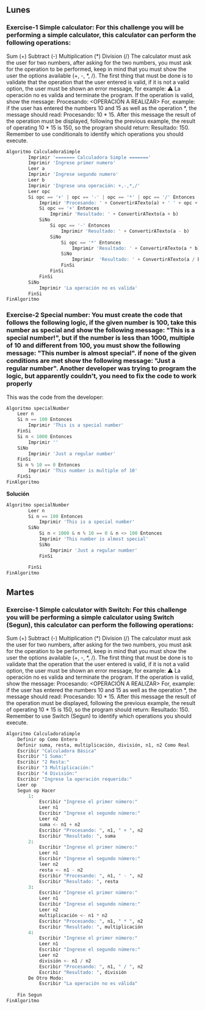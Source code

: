 ## Lunes

### Exercise-1 Simple calculator: For this challenge you will be performing a simple calculator, this calculator can perform the following operations:

Sum (+)
Subtract (-)
Multiplication (*)
Division (/)
The calculator must ask the user for two numbers, after asking for the two numbers, you must ask for the operation to be performed, keep in mind that you must show the user the options available (+, -, *, /). The first thing that must be done is to validate that the operation that the user entered is valid, if it is not a valid option, the user must be shown an error message, for example: ⚠️ La operación no es valida and terminate the program. If the operation is valid, show the message: Procesando: <OPERACIÓN A REALIZAR> For, example: if the user has entered the numbers 10 and 15 as well as the operation *, the message should read: Procesando: 10 * 15. After this message the result of the operation must be displayed, following the previous example, the result of operating 10 * 15 is 150, so the program should return: Resultado: 150. Remember to use conditionals to identify which operations you should execute.

```python
Algoritmo CalculadoraSimple
		Imprimir '======= Calculadora Simple ======='
		Imprimir 'Ingrese primer numero'
		Leer a
		Imprimir 'Ingrese segundo numero'
		Leer b
		Imprimir 'Ingrese una operación: +,-,*,/'
		Leer opc
		Si opc == '+' | opc == '-' | opc == '*' | opc == '/' Entonces
			Imprimir 'Procesando: ' + ConvertirATexto(a) + ' ' + opc + ' ' + ConvertirATexto(b)
			Si opc == '+' Entonces
				Imprimir 'Resultado: ' + ConvertirATexto(a + b)
			SiNo
				Si opc == '-' Entonces
					Imprimir 'Resultado: ' + ConvertirATexto(a - b)
				SiNo
					Si opc == '*' Entonces
						Imprimir 'Resultado: ' + ConvertirATexto(a * b)
					SiNo
						Imprimir  'Resultado: ' + ConvertirATexto(a / b)
					FinSi
				FinSi
			FinSi
		SiNo
			Imprimir 'La operación no es valida'
		FinSi
FinAlgoritmo
```



### Exercise-2 Special number: You must create the code that follows the following logic, if the given number is 100, take this number as special and show the following message: "This is a special number!", but if the number is less than 1000, multiple of 10 and different from 100, you must show the following message: "This number is almost special". if none of the given conditions are met show the following message: "Just a regular number". Another developer was trying to program the logic, but apparently couldn't, you need to fix the code to work properly

This was the code from the developer:
```python
Algoritmo specialNumber
	Leer n
	Si n == 100 Entonces
		Imprimir 'This is a special number'
	FinSi
	Si n < 1000 Entonces
		Imprimir ''
	SiNo
		Imprimir 'Just a regular number'
	FinSi
	Si n % 10 == 0 Entonces
		Imprimir 'This number is multiple of 10'
	FinSi
FinAlgoritmo
```
**Solución**

```python
Algoritmo specialNumber
		Leer n
		Si n == 100 Entonces
			Imprimir 'This is a special number'
		SiNo
			Si n < 1000 & n % 10 == 0 & n <> 100 Entonces
			Imprimir 'This number is almost special'
			SiNo
				Imprimir 'Just a regular number'
			FinSi
			
		FinSi
FinAlgoritmo
```



## Martes

### Exercise-1 Simple calculator with Switch: For this challenge you will be performing a simple calculator using Switch (Segun), this calculator can perform the following operations:

Sum (+)
Subtract (-)
Multiplication (*)
Division (/)
The calculator must ask the user for two numbers, after asking for the two numbers, you must ask for the operation to be performed, keep in mind that you must show the user the options available (+, -, *, /). The first thing that must be done is to validate that the operation that the user entered is valid, if it is not a valid option, the user must be shown an error message, for example: ⚠️ La operación no es valida and terminate the program. If the operation is valid, show the message: Procesando: <OPERACIÓN A REALIZAR> For, example: if the user has entered the numbers 10 and 15 as well as the operation *, the message should read: Procesando: 10 * 15. After this message the result of the operation must be displayed, following the previous example, the result of operating 10 * 15 is 150, so the program should return: Resultado: 150. Remember to use Switch (Segun) to identify which operations you should execute.

```python
Algoritmo CalculadoraSimple
	Definir op Como Entero
	Definir suma, resta, multiplicación, división, n1, n2 Como Real
	Escribir "Calculadora Básica"
	Escribir "1 Suma:"
	Escribir "2 Resta:"
	Escribir "3 Multiplicación:"
	Escribir "4 División:"
	Escribir "Ingrese la operación requerida:"
	Leer op
	Segun op Hacer
		1:
			Escribir "Ingrese el primer número:"
			Leer n1
			Escribir "Ingrese el segundo número:"
			Leer n2
			suma <- n1 + n2
			Escribir "Procesando: ", n1, " + ", n2
			Escribir "Resultado: ", suma
		2:
			Escribir "Ingrese el primer número:"
			Leer n1
			Escribir "Ingrese el segundo número:"
			leer n2
			resta <- n1 - n2
			Escribir "Procesando: ", n1, " - ", n2
			Escribir "Resultado: ", resta
		3:
			Escribir "Ingrese el primer número:"
			Leer n1
			Escribir "Ingrese el segundo número:"
			Leer n2
			multiplicación <- n1 * n2
			Escribir "Procesando: ", n1, " * ", n2
			Escribir "Resultado: ", multiplicación
		4:
			Escribir "Ingrese el primer número:"
			Leer n1
			Escribir "Ingrese el segundo número:"
			Leer n2
			división <- n1 / n2
			Escribir "Procesando: ", n1, " / ", n2
			Escribir "Resultado: ", división
		De Otro Modo:
			Escribir "La operación no es válida"
		
	Fin Segun
FinAlgoritmo
```
